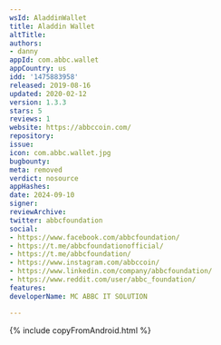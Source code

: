 ```yaml
---
wsId: AladdinWallet
title: Aladdin Wallet
altTitle: 
authors:
- danny
appId: com.abbc.wallet
appCountry: us
idd: '1475883958'
released: 2019-08-16
updated: 2020-02-12
version: 1.3.3
stars: 5
reviews: 1
website: https://abbccoin.com/
repository: 
issue: 
icon: com.abbc.wallet.jpg
bugbounty: 
meta: removed
verdict: nosource
appHashes: 
date: 2024-09-10
signer: 
reviewArchive: 
twitter: abbcfoundation
social:
- https://www.facebook.com/abbcfoundation/
- https://t.me/abbcfoundationofficial/
- https://t.me/abbcfoundation/
- https://www.instagram.com/abbccoin/
- https://www.linkedin.com/company/abbcfoundation/
- https://www.reddit.com/user/abbc_foundation/
features: 
developerName: MC ABBC IT SOLUTION

---
```


{% include copyFromAndroid.html %}
